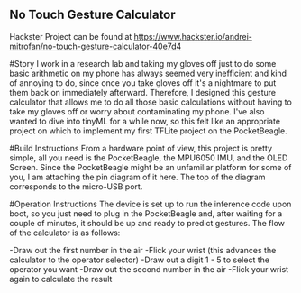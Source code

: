 ## No Touch Gesture Calculator

Hackster Project can be found at https://www.hackster.io/andrei-mitrofan/no-touch-gesture-calculator-40e7d4

#Story
I work in a research lab and taking my gloves off just to do some basic arithmetic on my phone has always seemed very inefficient and kind of annoying to do, since once you take gloves off it's a nightmare to put them back on immediately afterward. Therefore, I designed this gesture calculator that allows me to do all those basic calculations without having to take my gloves off or worry about contaminating my phone. I've also wanted to dive into tinyML for a while now, so this felt like an appropriate project on which to implement my first TFLite project on the PocketBeagle.

#Build Instructions
From a hardware point of view, this project is pretty simple, all you need is the PocketBeagle, the MPU6050 IMU, and the OLED Screen. Since the PocketBeagle might be an unfamiliar platform for some of you, I am attaching the pin diagram of it here. The top of the diagram corresponds to the micro-USB port.

#Operation Instructions
The device is set up to run the inference code upon boot, so you just need to plug in the PocketBeagle and, after waiting for a couple of minutes, it should be up and ready to predict gestures. The flow of the calculator is as follows:

-Draw out the first number in the air
-Flick your wrist (this advances the calculator to the operator selector)
-Draw out a digit 1 - 5 to select the operator you want
-Draw out the second number in the air
-Flick your wrist again to calculate the result